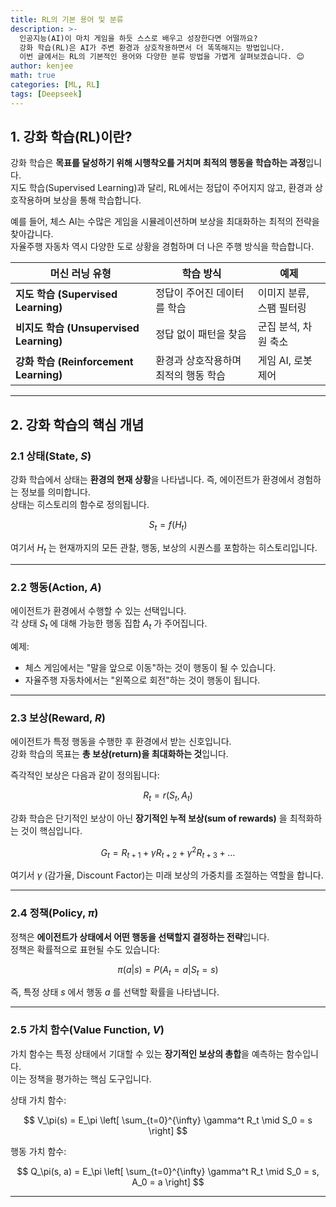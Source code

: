 ```yaml
---
title: RL의 기본 용어 및 분류
description: >-
  인공지능(AI)이 마치 게임을 하듯 스스로 배우고 성장한다면 어떨까요?  
  강화 학습(RL)은 AI가 주변 환경과 상호작용하면서 더 똑똑해지는 방법입니다.  
  이번 글에서는 RL의 기본적인 용어와 다양한 분류 방법을 가볍게 살펴보겠습니다. 😊
author: kenjee
math: true
categories: [ML, RL]
tags: [Deepseek]
---
```


## 1. 강화 학습(RL)이란?

강화 학습은 **목표를 달성하기 위해 시행착오를 거치며 최적의 행동을 학습하는 과정**입니다.  
지도 학습(Supervised Learning)과 달리, RL에서는 정답이 주어지지 않고, 환경과 상호작용하며 보상을 통해 학습합니다.

예를 들어, 체스 AI는 수많은 게임을 시뮬레이션하며 보상을 최대화하는 최적의 전략을 찾아갑니다.  
자율주행 자동차 역시 다양한 도로 상황을 경험하며 더 나은 주행 방식을 학습합니다.

| 머신 러닝 유형 | 학습 방식 | 예제 |
|--------------|----------|------|
| **지도 학습 (Supervised Learning)** | 정답이 주어진 데이터를 학습 | 이미지 분류, 스팸 필터링 |
| **비지도 학습 (Unsupervised Learning)** | 정답 없이 패턴을 찾음 | 군집 분석, 차원 축소 |
| **강화 학습 (Reinforcement Learning)** | 환경과 상호작용하며 최적의 행동 학습 | 게임 AI, 로봇 제어 |

---

## 2. 강화 학습의 핵심 개념

### 2.1 상태(State, $S$)

강화 학습에서 상태는 **환경의 현재 상황**을 나타냅니다. 즉, 에이전트가 환경에서 경험하는 정보를 의미합니다.  
상태는 히스토리의 함수로 정의됩니다.

$$
S_t = f(H_t)
$$

여기서 $H_t$ 는 현재까지의 모든 관찰, 행동, 보상의 시퀀스를 포함하는 히스토리입니다.

---

### 2.2 행동(Action, $A$)

에이전트가 환경에서 수행할 수 있는 선택입니다.  
각 상태 $S_t$ 에 대해 가능한 행동 집합 $A_t$ 가 주어집니다.

예제:  
- 체스 게임에서는 "말을 앞으로 이동"하는 것이 행동이 될 수 있습니다.  
- 자율주행 자동차에서는 "왼쪽으로 회전"하는 것이 행동이 됩니다.

---

### 2.3 보상(Reward, $R$)

에이전트가 특정 행동을 수행한 후 환경에서 받는 신호입니다.  
강화 학습의 목표는 **총 보상(return)을 최대화하는 것**입니다.

즉각적인 보상은 다음과 같이 정의됩니다:

$$
R_t = r(S_t, A_t)
$$

강화 학습은 단기적인 보상이 아닌 **장기적인 누적 보상(sum of rewards)** 을 최적화하는 것이 핵심입니다.

$$
G_t = R_{t+1} + \gamma R_{t+2} + \gamma^2 R_{t+3} + \dots
$$

여기서 $\gamma$ (감가율, Discount Factor)는 미래 보상의 가중치를 조절하는 역할을 합니다.

---

### 2.4 정책(Policy, $\pi$)

정책은 **에이전트가 상태에서 어떤 행동을 선택할지 결정하는 전략**입니다.  
정책은 확률적으로 표현될 수도 있습니다:

$$
\pi(a | s) = P(A_t = a | S_t = s)
$$

즉, 특정 상태 $s$ 에서 행동 $a$ 를 선택할 확률을 나타냅니다.

---

### 2.5 가치 함수(Value Function, $V$)

가치 함수는 특정 상태에서 기대할 수 있는 **장기적인 보상의 총합**을 예측하는 함수입니다.  
이는 정책을 평가하는 핵심 도구입니다.

상태 가치 함수:

$$
V_\pi(s) = E_\pi \left[ \sum_{t=0}^{\infty} \gamma^t R_t \mid S_0 = s \right]
$$

행동 가치 함수:

$$
Q_\pi(s, a) = E_\pi \left[ \sum_{t=0}^{\infty} \gamma^t R_t \mid S_0 = s, A_0 = a \right]
$$

---
